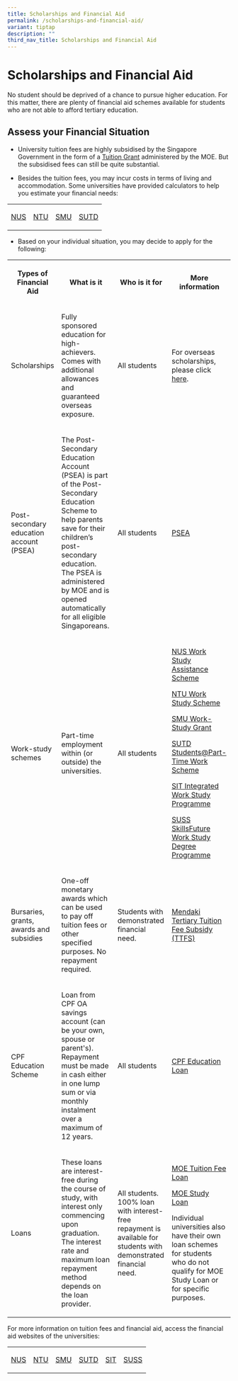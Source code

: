 ```yaml
---
title: Scholarships and Financial Aid
permalink: /scholarships-and-financial-aid/
variant: tiptap
description: ""
third_nav_title: Scholarships and Financial Aid
---
```

<h1>Scholarships and Financial Aid</h1>
<p>No student should be deprived of a chance to pursue higher education.
For this matter, there are plenty of financial aid&nbsp;schemes available
for students who are not able to afford tertiary education.&nbsp;</p>
<h2>Assess your Financial Situation</h2>
<ul>
<li>
<p>University tuition fees are highly subsidised by the Singapore Government
in the form of a <a href="https://www.moe.gov.sg/financial-matters/tuition-grant-scheme" class="wixui-rich-text__text" rel="noopener noreferrer nofollow" target="_blank"><u>Tuition Grant</u></a> administered
by the MOE. But the subsidised fees&nbsp;can still be quite substantial.</p>
</li>
<li>
<p>Besides the tuition fees, you may incur costs in terms of living and accommodation.
Some&nbsp;universities have provided calculators to help you estimate your
financial needs:</p>
</li>
</ul>
<table style="minWidth: 100px">
<colgroup>
<col>
<col>
<col>
<col>
</colgroup>
<tbody>
<tr>
<td rowspan="1" colspan="1">
<p><a href="https://myaces.nus.edu.sg/applicantPortal/app/FinancialAidCalculator" rel="noopener nofollow" target="_blank">NUS</a>
</p>
</td>
<td rowspan="1" colspan="1">
<p><a href="https://wis.ntu.edu.sg/webexe/owa/vical.showvical" rel="noopener nofollow" target="_blank">NTU</a>
</p>
</td>
<td rowspan="1" colspan="1">
<p><a href="https://publiceservices.smu.edu.sg/psc/ps/EMPLOYEE/HRMS/c/SA_LEARNER_SERVICES.SIS_FA_FIN_CALC.GBL?=" rel="noopener nofollow" target="_blank">SMU</a>
</p>
</td>
<td rowspan="1" colspan="1">
<p><a href="https://www.sutd.edu.sg/Admissions/Undergraduate/Financing-Your-Studies/Educational-Expenses/Financial-Calculator" rel="noopener nofollow" target="_blank">SUTD</a>
</p>
</td>
</tr>
</tbody>
</table>
<ul>
<li>
<p>Based on your individual&nbsp;situation, you may decide to apply for the
following:</p>
</li>
</ul>
<table style="minWidth: 100px">
<colgroup>
<col>
<col>
<col>
<col>
</colgroup>
<tbody>
<tr>
<th rowspan="1" colspan="1">
<p>Types of Financial Aid</p>
</th>
<th rowspan="1" colspan="1">
<p>What is it</p>
</th>
<th rowspan="1" colspan="1">
<p>Who is it for</p>
</th>
<th rowspan="1" colspan="1">
<p>More information</p>
</th>
</tr>
<tr>
<td rowspan="1" colspan="1">
<p>Scholarships</p>
</td>
<td rowspan="1" colspan="1">
<p>Fully sponsored education for high-achievers. Comes with additional allowances
and guaranteed overseas exposure.</p>
</td>
<td rowspan="1" colspan="1">
<p>All students</p>
</td>
<td rowspan="1" colspan="1">
<p>For overseas scholarships, please click <a href="https://ecg.nanyangjc.moe.edu.sg/why-apply-for-scholarships/" rel="noopener nofollow" target="_blank">here</a>.</p>
</td>
</tr>
<tr>
<td rowspan="1" colspan="1">
<p>Post-secondary education account (PSEA)</p>
</td>
<td rowspan="1" colspan="1">
<p>The Post-Secondary Education Account (PSEA) is part of the Post-Secondary
Education Scheme to help parents save for their children’s post-secondary
education. The PSEA is administered by MOE and is opened automatically
for all eligible Singaporeans.</p>
</td>
<td rowspan="1" colspan="1">
<p>All students</p>
</td>
<td rowspan="1" colspan="1">
<p><a href="https://www.moe.gov.sg/financial-matters/psea" rel="noopener nofollow" target="_blank">PSEA</a>
</p>
</td>
</tr>
<tr>
<td rowspan="1" colspan="1">
<p>Work-study schemes</p>
</td>
<td rowspan="1" colspan="1">
<p>Part-time employment within (or outside) the universities.</p>
</td>
<td rowspan="1" colspan="1">
<p>All students</p>
</td>
<td rowspan="1" colspan="1">
<p><a href="https://nus.edu.sg/oam/financial-aid/schemes-for-tuition-fees-and-or-living-costs/work-study-assistance-scheme" rel="noopener nofollow" target="_blank">NUS Work Study Assistance Scheme</a>
</p>
<p><a href="https://www.ntu.edu.sg/life-at-ntu/student-life/academic-and-career-development/work-study-scheme" rel="noopener nofollow" target="_blank">NTU Work Study Scheme</a>
</p>
<p><a href="https://admissions.smu.edu.sg/financial-matters/financial-aid/WSG_Grant" rel="noopener nofollow" target="_blank">SMU Work-Study Grant</a>
</p>
<p><a href="https://www.sutd.edu.sg/studentspart-time-work-scheme-2/" rel="noopener nofollow" target="_blank">SUTD Students@Part-Time Work Scheme</a>
</p>
<p><a href="https://www.singaporetech.edu.sg/applied-learning/integrated-work-study-programme" rel="noopener nofollow" target="_blank">SIT Integrated Work Study Programme</a>
</p>
<p><a href="https://www.suss.edu.sg/about-suss/centres/student-success-centre/career-development/work-study-degree-programme" rel="noopener nofollow" target="_blank">SUSS SkillsFuture Work Study Degree Programme</a>
</p>
</td>
</tr>
<tr>
<td rowspan="1" colspan="1">
<p>Bursaries, grants, awards and subsidies</p>
</td>
<td rowspan="1" colspan="1">
<p>One-off monetary awards which can be used to pay off tuition fees or other
specified purposes. No repayment required.</p>
</td>
<td rowspan="1" colspan="1">
<p>Students with demonstrated financial need.</p>
</td>
<td rowspan="1" colspan="1">
<p><a href="https://www.mendaki.org.sg/assistance_landing/tertiary-tuition-fee-subsidy-ttfs/" rel="noopener nofollow" target="_blank">Mendaki Tertiary Tuition Fee Subsidy (TTFS)</a>
</p>
</td>
</tr>
<tr>
<td rowspan="1" colspan="1">
<p>CPF Education Scheme</p>
</td>
<td rowspan="1" colspan="1">
<p>Loan from CPF OA savings account (can be your own, spouse or parent's).
Repayment must be made in cash either in one lump sum or via monthly instalment
over a maximum of 12 years.</p>
</td>
<td rowspan="1" colspan="1">
<p>All students</p>
</td>
<td rowspan="1" colspan="1">
<p><a href="https://www.cpf.gov.sg/member/tools-and-services/forms-e-applications/apply-for-cpf-education-loan" rel="noopener nofollow" target="_blank">CPF Education Loan</a>
</p>
</td>
</tr>
<tr>
<td rowspan="1" colspan="1">
<p>Loans</p>
</td>
<td rowspan="1" colspan="1">
<p>These loans are interest-free during the course of study, with interest
only commencing upon graduation. The interest rate and maximum loan repayment
method depends on the loan provider.</p>
</td>
<td rowspan="1" colspan="1">
<p>All students. 100% loan with interest-free repayment is available for
students with demonstrated financial need.</p>
</td>
<td rowspan="1" colspan="1">
<p><a href="https://www.moe.gov.sg/financial-matters/government-loan-schemes/tuition-fee-loan" rel="noopener nofollow" target="_blank">MOE Tuition Fee Loan</a>
</p>
<p><a href="https://www.moe.gov.sg/financial-matters/government-loan-schemes/study-loan" rel="noopener nofollow" target="_blank">MOE Study Loan</a>
</p>
<p>Individual universities also have their own loan schemes for students
who do not qualify for MOE Study Loan or for specific purposes.</p>
</td>
</tr>
</tbody>
</table>
<p>For more information on tuition fees and financial aid,&nbsp;access the
financial aid websites of the universities:</p>
<table style="minWidth: 150px">
<colgroup>
<col>
<col>
<col>
<col>
<col>
<col>
</colgroup>
<tbody>
<tr>
<td rowspan="1" colspan="1">
<p><a href="https://www.nus.edu.sg/oam/financial-aid/overview-eligibility" rel="noopener nofollow" target="_blank">NUS</a>
</p>
</td>
<td rowspan="1" colspan="1">
<p><a href="https://www.ntu.edu.sg/admissions/undergraduate/financial-matters" rel="noopener nofollow" target="_blank">NTU</a>
</p>
</td>
<td rowspan="1" colspan="1">
<p><a href="https://admissions.smu.edu.sg/financial-matters/financial-aid" rel="noopener nofollow" target="_blank">SMU</a>
</p>
</td>
<td rowspan="1" colspan="1">
<p><a href="https://www.sutd.edu.sg/Admissions/Undergraduate/Financing-Your-Studies/Financial-Aid" rel="noopener nofollow" target="_blank">SUTD</a>
</p>
</td>
<td rowspan="1" colspan="1">
<p><a href="https://www.singaporetech.edu.sg/admissions/financial-aid" rel="noopener nofollow" target="_blank">SIT</a>
</p>
</td>
<td rowspan="1" colspan="1">
<p><a href="https://www.suss.edu.sg/full-time-undergraduate/admissions/financial-aid" rel="noopener nofollow" target="_blank">SUSS</a>
</p>
</td>
</tr>
</tbody>
</table>
<p></p>